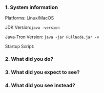 <!-- Please answer these questions before submitting your issue. Thanks! -->

### 1. System information

Platforms: Linux/MacOS

JDK Version:`java -version`

Java-Tron Version: `java -jar FullNode.jar -v`

Startup Script:

### 2. What did you do?
<!--If possible, provide a recipe for reproducing the error. -->


### 3. What did you expect to see?



### 4. What did you see instead?


